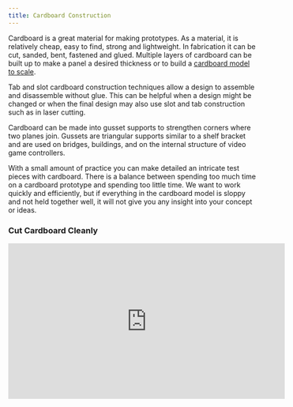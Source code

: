 ```yaml
---
title: Cardboard Construction
---
```


Cardboard is a great material for making prototypes. As a material, it is relatively cheap, easy to find, strong and lightweight. In fabrication it can be cut, sanded, bent, fastened and glued. Multiple layers of cardboard can be built up to make a panel a desired thickness or to build a [cardboard model to scale](./scale-cardboard-to-plywood.md).

Tab and slot cardboard construction techniques allow a design to assemble and disassemble without glue. This can be helpful when a design might be changed or when the final design may also use slot and tab construction such as in laser cutting.

Cardboard can be made into gusset supports to strengthen corners where two planes join. Gussets are triangular supports similar to a shelf bracket and are used on bridges, buildings, and on the internal structure of video game controllers.

With a small amount of practice you can make detailed an intricate test pieces with cardboard. There is a balance between spending too much time on a cardboard prototype and spending too little time. We want to work quickly and efficiently, but if everything in the cardboard model is sloppy and not held together well, it will not give you any insight into your concept or ideas.

<div class="video-grid">

<div class="video-card">

### Cut Cardboard Cleanly

<div class="iframe-16-9-container">
<iframe class="youTubeIframe" width="560" height="315" src="https://www.youtube.com/embed/Tm7xTiLl4Hw" title="YouTube video player" frameborder="0" allow="accelerometer; autoplay; clipboard-write; encrypted-media; gyroscope; picture-in-picture; web-share" allowfullscreen></iframe>
</div>
</div>

</div>
